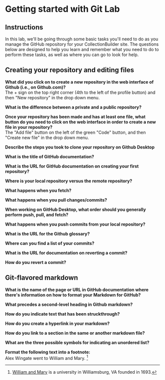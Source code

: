 # Getting started with Git Lab
## Instructions
In this lab, we'll be going through some basic tasks you'll need to do as you manage the GitHub repository for your CollectionBuilder site. The questions below are designed to help you learn and remember what you need to do to perform these tasks, as well as where you can go to look for help. 
## Creating your repository and editing files
**What did you click on to create a new repository in the web interface of Github (i.e., on Github.com)?**  
The + sign on the top right corner (4th to the left of the profile button) and then "New repository" in the drop down menu.

**What is the difference between a private and a public repository?**  


**Once your repository has been made and has at least one file, what button do you need to click on the web interface in order to create a new file in your repository?**  
The "Add file" button on the left of the green "Code" button, and then "Create new file" in the drop down menu.

**Describe the steps you took to clone your repository on Github Desktop**

**What is the title of GitHub documentation?**

**What is the URL for GitHub documentation on creating your first repository?**

**Where is your local repository versus the remote repository?**

**What happens when you fetch?** 

**What happens when you pull changes/commits?**

**When working on GitHub Desktop, what order should you generally perform push, pull, and fetch?**

**What happens when you push commits from your local repository?**

**What is the URL for the Github glossary?**

**Where can you find a list of your commits?**

**What is the URL for documentation on reverting a commit?**

**How do you revert a commit?**

## Git-flavored markdown
**What is the name of the page or URL in GitHub documentation where there's information on how to format your Markdown for GitHub?**

**What precedes a second-level heading in Github markdown?**

**How do you indicate text that has been struckthrough?**

**How do you create a hyperlink in your markdown?**

**How do you link to a section in the same or another markdown file?**

**What are the three possible symbols for indicating an unordered list?**

**Format the following text into a footnote:**  
Alex Wingate went to William and Mary. [^1]  
[^1]: [William and Mary](https://www.wm.edu/) is a university in Williamsburg, VA founded in 1693. 
